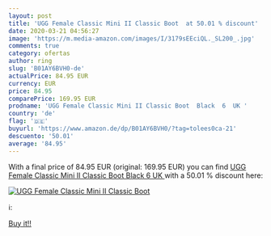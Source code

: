 ```yaml
---
layout: post
title: 'UGG Female Classic Mini II Classic Boot  at 50.01 % discount'
date: 2020-03-21 04:56:27
image: 'https://m.media-amazon.com/images/I/3179sEEciQL._SL200_.jpg'
comments: true
category: ofertas
author: ring
slug: 'B01AY6BVH0-de'
actualPrice: 84.95 EUR
currency: EUR
price: 84.95
comparePrice: 169.95 EUR
prodname: 'UGG Female Classic Mini II Classic Boot  Black  6  UK '
country: 'de'
flag: '🇩🇪'
buyurl: 'https://www.amazon.de/dp/B01AY6BVH0/?tag=tolees0ca-21'
descuento: '50.01'
average: '84.95'
---
```


With a final price of 84.95 EUR (original: 169.95 EUR) you can find [UGG Female Classic Mini II Classic Boot  Black  6  UK ](https://www.amazon.de/dp/B01AY6BVH0/?tag=tolees0ca-21) with a  50.01 % discount here:

[![UGG Female Classic Mini II Classic Boot ](https://m.media-amazon.com/images/I/3179sEEciQL._SL200_.jpg)](https://www.amazon.de/dp/B01AY6BVH0/?tag=tolees0ca-21)

ℹ️:


[Buy it!!](https://www.amazon.de/dp/B01AY6BVH0/?tag=tolees0ca-21)
